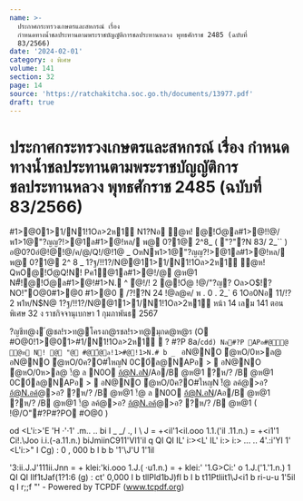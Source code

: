 ```yaml
---
name: >-
  ประกาศกระทรวงเกษตรและสหกรณ์ เรื่อง
  กำหนดทางน้ำชลประทานตามพระราชบัญญัติการชลประทานหลวง พุทธศักราช 2485 (ฉบับที่
  83/2566)
date: '2024-02-01'
category: ง พิเศษ
volume: 141
section: 32
page: 14
source: 'https://ratchakitcha.soc.go.th/documents/13977.pdf'
draft: true
---
```


# ประกาศกระทรวงเกษตรและสหกรณ์ เรื่อง กำหนดทางน้ำชลประทานตามพระราชบัญญัติการชลประทานหลวง พุทธศักราช 2485 (ฉบับที่ 83/2566)

#1>@01>1/N1!1Oล>2ห1์ N1?Nอ ํ@ห! @!Oํ@ล#1>@!!@/พ1>1@"?ญญ?!>@1ล#1>@!หล/ พ@ 0?1@ 2^8_ ( "?"?N 83/ 2_`` ) อ@0?0อํ@!@!@/ค/@/Q!/@!1@ _ OหNพ1>1@"?ญญ?!>@1ล#1>@!หล/ พ@ 0?1@ 2^ 8 _ 1?ฐ/!!1?/N@@11>1/N1!1Oล>2ห1์ ํ@ห! QหO@!Oํ@Q!N! Pค1@1ล#1>@!/@ @ห@1 N#็!@!Oํ@ล#1>@!#1>N. ^ ํ@!/! 2 @!Oํ@ !@/"?ญ? Oล>O$!?NO!"O@0#1>@0 #1>@0  /?!?N 24 !@ล@ค/ พ . 0 . 2_` 6 1Oอ0Nอ 11/!?2 พ1ห/N$N@ 1?ฐ/!!1?/N@@11>1/N1!1Oล>2ห1์ หน้า 14 เลม 141 ตอนพิเศษ 32 ง ราชกิจจานุเบกษา 1 กุมภาพันธ 2567

?ญชีท@ง ้@ชล!ร>ท@โครงก@รชล!ร>ท@มุกด@ห@ร (O #O@0!1>@01>#1/N1!1Oล>2ห1์  ? #?P 8a/`cdd) Nล#?P APอ#@้@ ้@ห N! @ "@ #@้@ล!1>#@!1>N.# b _ ` อN@NO ้@หO/0ห>ล@ อN@NO ้@หO/0ค?O#ใหญN 0C0์ล@NAPอ >  อN@NO ้@หO/0ห>ล@ !้@ ล N0O อ้@N.อN/Aอ/B @ห@1 ?ห/? /B @ห@1 0C0์ล@NAPอ >  อN@NO ้@หO/0ค?O#ใหญN !้@ ลค้@>อ? อ้@N.อค้@>อ? ?ห/? /B @ห@1 !้@ ล N0O อ้@N.อN/Aอ/B @ห@1 ?ห/? /B @ห@1 !้@ ลค้@>อ? อ้@N.อค้@>อ? ?ห/? /B @ห@1 ( !@/O"#?P#?PO #O@0 )

od <L'i:>'E 'H ·'·1' .m.. .. bi I _ _/ ., I \ J = +<il'1<il.ooo 1.1.('il .11.n.) = +<i1'1 Ci!.\Joo i.i.(-a.11.n.) biJmiinC911'Vl1'il q QI QI IL' i:><L' IL' i:> i:> ... .. 4'.:i'YI 1' <L'i:>" I Cg) : 0 , 000 b I b b '1'\J'U 1'1il

'3:ii.J.J'111ii.Jnn = + klei:'ki.ooo 1.J.( ·u1.n.) = + klei:' '1.G>Ci:' o 1.J.('1.'1.n.) 1 QI QI llf1tJaf(1?1:6 (g) : ct' 0,000 I b tllPld1bJ)fl b I b t11Ptliit1\J<i1 b ri-u-u 1'5il q I r;;f "' - Powered by TCPDF (www.tcpdf.org)
